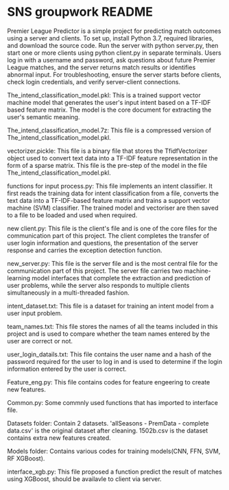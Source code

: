 # SNS groupwork README

Premier League Predictor is a simple project for predicting match outcomes using a server and clients. To set up, install Python 3.7, required libraries, and download the source code. Run the server with python server.py, then start one or more clients using python client.py in separate terminals. Users log in with a username and password, ask questions about future Premier League matches, and the server returns match results or identifies abnormal input. For troubleshooting, ensure the server starts before clients, check login credentials, and verify server-client connections.

The_intend_classification_model.pkl:
This is a trained support vector machine model that generates the user's input intent based on a TF-IDF based feature matrix. The model is the core document for extracting the user's semantic meaning.

The_intend_classification_model.7z:
This file is a compressed version of The_intend_classification_model.pkl.

vectorizer.pickle:
This file is a binary file that stores the TfidfVectorizer object used to convert text data into a TF-IDF feature representation in the form of a sparse matrix. This file is the pre-step of the model in the file The_intend_classification_model.pkl.

functions for input process.py:
This file implements an intent classifier. It first reads the training data for intent classification from a file, converts the text data into a TF-IDF-based feature matrix and trains a support vector machine (SVM) classifier. The trained model and vectoriser are then saved to a file to be loaded and used when required.

new client.py:
This file is the client's file and is one of the core files for the communication part of this project. The client completes the transfer of user login information and questions, the presentation of the server response and carries the exception detection function.

new_server.py:
This file is the server file and is the most central file for the communication part of this project. The server file carries two machine-learning model interfaces that complete the extraction and prediction of user problems, while the server also responds to multiple clients simultaneously in a multi-threaded fashion.

intent_dataset.txt:
This file is a dataset for training an intent model from a user input problem.

team_names.txt:
This file stores the names of all the teams included in this project and is used to compare whether the team names entered by the user are correct or not.

user_login_datails.txt:
This file contains the user name and a hash of the password required for the user to log in and is used to determine if the login information entered by the user is correct.

Feature_eng.py:
This file contains codes for feature engeering to create new features.

Common.py:
Some commnly used functions that has imported to interface file.

Datasets folder:
Contain 2 datasets. 'allSeasons - PremData - complete data.csv' is the original dataset after cleaning. 1502b.csv is the dataset contains extra new features created.

Models folder:
Contains various codes for training models(CNN, FFN, SVM, RF XGBoost).

interface_xgb.py:
This file proposed a function predict the result of matches using XGBoost, should be availavle to client via server.






